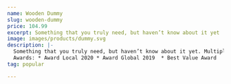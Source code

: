 ```yaml
---
name: Wooden Dummy
slug: wooden-dummy
price: 104.99
excerpt: Something that you truly need, but haven’t know about it yet
image: images/products/dummy.svg
description: |-
  Something that you truly need, but haven’t know about it yet. Multiple winner of Community Awarads.
  Awards: * Award Local 2020 * Award Global 2019  * Best Value Award
tag: popular

---
```

